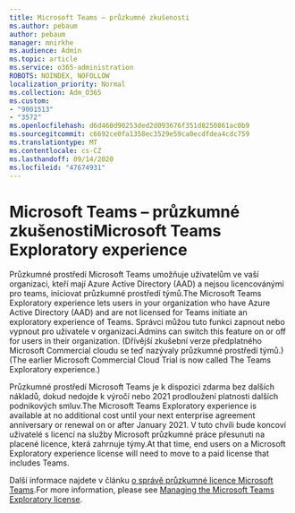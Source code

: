```yaml
---
title: Microsoft Teams – průzkumné zkušenosti
ms.author: pebaum
author: pebaum
manager: mnirkhe
ms.audience: Admin
ms.topic: article
ms.service: o365-administration
ROBOTS: NOINDEX, NOFOLLOW
localization_priority: Normal
ms.collection: Adm_O365
ms.custom:
- "9001513"
- "3572"
ms.openlocfilehash: d6d460d90253ded2d093676f351d8250861ac0b9
ms.sourcegitcommit: c6692ce0fa1358ec3529e59ca0ecdfdea4cdc759
ms.translationtype: MT
ms.contentlocale: cs-CZ
ms.lasthandoff: 09/14/2020
ms.locfileid: "47674931"
---
```

# <a name="microsoft-teams-exploratory-experience"></a><span data-ttu-id="e6460-102">Microsoft Teams – průzkumné zkušenosti</span><span class="sxs-lookup"><span data-stu-id="e6460-102">Microsoft Teams Exploratory experience</span></span>

<span data-ttu-id="e6460-103">Průzkumné prostředí Microsoft Teams umožňuje uživatelům ve vaší organizaci, kteří mají Azure Active Directory (AAD) a nejsou licencovánými pro teams, iniciovat průzkumné prostředí týmů.</span><span class="sxs-lookup"><span data-stu-id="e6460-103">The Microsoft Teams Exploratory experience lets users in your organization who have Azure Active Directory (AAD) and are not licensed for Teams initiate an exploratory experience of Teams.</span></span> <span data-ttu-id="e6460-104">Správci můžou tuto funkci zapnout nebo vypnout pro uživatele v organizaci.</span><span class="sxs-lookup"><span data-stu-id="e6460-104">Admins can switch this feature on or off for users in their organization.</span></span> <span data-ttu-id="e6460-105">(Dřívější zkušební verze předplatného Microsoft Commercial cloudu se teď nazývaly průzkumné prostředí týmů.)</span><span class="sxs-lookup"><span data-stu-id="e6460-105">(The earlier Microsoft Commercial Cloud Trial is now called The Teams Exploratory experience.)</span></span>

<span data-ttu-id="e6460-106">Průzkumné prostředí Microsoft Teams je k dispozici zdarma bez dalších nákladů, dokud nedojde k výročí nebo 2021 prodloužení platnosti dalších podnikových smluv.</span><span class="sxs-lookup"><span data-stu-id="e6460-106">The Microsoft Teams Exploratory experience is available at no additional cost until your next enterprise agreement anniversary or renewal on or after January 2021.</span></span> <span data-ttu-id="e6460-107">V tuto chvíli bude koncoví uživatelé s licencí na služby Microsoft průzkumné práce přesunuti na placené licence, která zahrnuje týmy.</span><span class="sxs-lookup"><span data-stu-id="e6460-107">At that time, end users on a Microsoft Exploratory experience license will need to move to a paid license that includes Teams.</span></span>

<span data-ttu-id="e6460-108">Další informace najdete v článku [o správě průzkumné licence Microsoft Teams](https://docs.microsoft.com/microsoftteams/teams-exploratory/).</span><span class="sxs-lookup"><span data-stu-id="e6460-108">For more information, please see [Managing the Microsoft Teams Exploratory license](https://docs.microsoft.com/microsoftteams/teams-exploratory/).</span></span>
